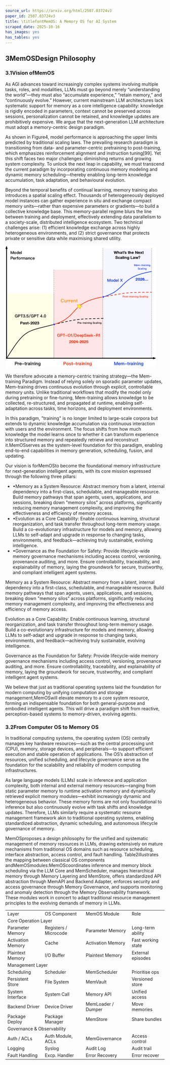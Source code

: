 ```yaml
---
source_url: https://arxiv.org/html/2507.03724v3
paper_id: 2507.03724v3
title: \titlefontMemOS: A Memory OS for AI System
scraped_date: 2025-10-16
has_images: yes
has_tables: yes
---
```


## 3MemOSDesign Philosophy

### 3.1Vision ofMemOS

As AGI advances toward increasingly complex systems involving multiple tasks, roles, and modalities, LLMs must go beyond merely “understanding the world”—they must also “accumulate experience,” “retain memory,” and “continuously evolve.” However, current mainstream LLM architectures lack systematic support for memory as a core intelligence capability: knowledge is rigidly encoded in parameters, context cannot be preserved across sessions, personalization cannot be retained, and knowledge updates are prohibitively expensive. We argue that the next-generation LLM architecture must adopt a memory-centric design paradigm.

As shown in Figure4, model performance is approaching the upper limits predicted by traditional scaling laws. The prevailing research paradigm is transitioning from data- and parameter-centric pretraining to post-training, which emphasizes reinforcement alignment and instruction tuning[99]. Yet this shift faces two major challenges: diminishing returns and growing system complexity. To unlock the next leap in capability, we must transcend the current paradigm by incorporating continuous memory modeling and dynamic memory scheduling—thereby enabling long-term knowledge accumulation, task adaptation, and behavioural evolution.

Beyond the temporal benefits of continual learning, memory training also introduces a spatial scaling effect. Thousands of heterogeneously deployed model instances can gather experience in situ and exchange compact memory units—rather than expensive parameters or gradients—to build a collective knowledge base. This memory-parallel regime blurs the line between training and deployment, effectively extending data parallelism to a society-scale, distributed intelligence ecosystem.
Two technical challenges arise:
(1) efficient knowledge exchange across highly heterogeneous environments, and
(2) strict governance that protects private or sensitive data while maximising shared utility.

![Refer to caption](./IMAGES/image_004.png)

We therefore advocate a memory-centric training strategy—the Mem-training Paradigm. Instead of relying solely on sporadic parameter updates, Mem-training drives continuous evolution through explicit, controllable memory units. Unlike traditional workflows that modify the model only during pretraining or fine-tuning, Mem-training allows knowledge to be collected, re-structured, and propagated at runtime, enabling self-adaptation across tasks, time horizons, and deployment environments.

In this paradigm, "training" is no longer limited to large-scale corpora but extends to dynamic knowledge accumulation via continuous interaction with users and the environment. The focus shifts from how much knowledge the model learns once to whether it can transform experience into structured memory and repeatedly retrieve and reconstruct it.MemOSserves as the system-level foundation for this paradigm, enabling end-to-end capabilities in memory generation, scheduling, fusion, and updating.

Our vision is forMemOSto become the foundational memory infrastructure for next-generation intelligent agents, with its core mission expressed through the following three pillars:

- •Memory as a System Resource: Abstract memory from a latent, internal dependency into a first-class, schedulable, and manageable resource. Build memory pathways that span agents, users, applications, and sessions, breaking down "memory silos" across platforms, significantly reducing memory management complexity, and improving the effectiveness and efficiency of memory access.
- •Evolution as a Core Capability: Enable continuous learning, structural reorganization, and task transfer throughout long-term memory usage. Build a co-evolutionary infrastructure for models and memory, allowing LLMs to self-adapt and upgrade in response to changing tasks, environments, and feedback—achieving truly sustainable, evolving intelligence.
- •Governance as the Foundation for Safety: Provide lifecycle-wide memory governance mechanisms including access control, versioning, provenance auditing, and more. Ensure controllability, traceability, and explainability of memory, laying the groundwork for secure, trustworthy, and compliant intelligent agent systems.

Memory as a System Resource: Abstract memory from a latent, internal dependency into a first-class, schedulable, and manageable resource. Build memory pathways that span agents, users, applications, and sessions, breaking down "memory silos" across platforms, significantly reducing memory management complexity, and improving the effectiveness and efficiency of memory access.

Evolution as a Core Capability: Enable continuous learning, structural reorganization, and task transfer throughout long-term memory usage. Build a co-evolutionary infrastructure for models and memory, allowing LLMs to self-adapt and upgrade in response to changing tasks, environments, and feedback—achieving truly sustainable, evolving intelligence.

Governance as the Foundation for Safety: Provide lifecycle-wide memory governance mechanisms including access control, versioning, provenance auditing, and more. Ensure controllability, traceability, and explainability of memory, laying the groundwork for secure, trustworthy, and compliant intelligent agent systems.

We believe that just as traditional operating systems laid the foundation for modern computing by unifying computation and storage management,MemOSwill elevate memory to a core system resource, forming an indispensable foundation for both general-purpose and embodied intelligent agents. This will drive a paradigm shift from reactive, perception-based systems to memory-driven, evolving agents.

### 3.2From Computer OS to Memory OS

In traditional computing systems, the operating system (OS) centrally manages key hardware resources—such as the central processing unit (CPU), memory, storage devices, and peripherals—to support efficient execution and stable operation of applications. The OS’s abstraction of resources, unified scheduling, and lifecycle governance serve as the foundation for the scalability and reliability of modern computing infrastructures.

As large language models (LLMs) scale in inference and application complexity, both internal and external memory resources—ranging from static parameter memory to runtime activation memory and dynamically retrieved explicit memory modules—exhibit increasingly dynamic and heterogeneous behavior. These memory forms are not only foundational to inference but also continuously evolve with task shifts and knowledge updates. Therefore, LLMs similarly require a systematic resource management framework akin to traditional operating systems, enabling standardized abstraction, dynamic scheduling, and autonomous lifecycle governance of memory.

MemOSproposes a design philosophy for the unified and systematic management of memory resources in LLMs, drawing extensively on mature mechanisms from traditional OS domains such as resource scheduling, interface abstraction, access control, and fault handling. Table2illustrates the mapping between classical OS components andMemOSmodules:MemOScoordinates inference and memory block scheduling via the LLM Core and MemScheduler, manages hierarchical memory through Memory Layering and MemStore, offers standardized API abstraction through MemAPI and Backend Adapter, enforces security and access governance through Memory Governance, and supports monitoring and anomaly detection through the Memory Observability framework. These modules work in concert to adapt traditional resource management principles to the evolving demands of memory in LLMs.

<table>
<tr>
<td>Layer</td>
<td>OS Component</td>
<td>MemOS Module</td>
<td>Role</td>
</tr>
<tr>
<td colspan="4">Core Operation Layer</td>
</tr>
<tr>
<td>Parameter Memory</td>
<td>Registers / Microcode</td>
<td>Parameter Memory</td>
<td>Long-term ability</td>
</tr>
<tr>
<td>Activation Memory</td>
<td>Cache</td>
<td>Activation Memory</td>
<td>Fast working state</td>
</tr>
<tr>
<td>Plaintext Memory</td>
<td>I/O Buffer</td>
<td>Plaintext Memory</td>
<td>External episodes</td>
</tr>
<tr>
<td colspan="4">Management Layer</td>
</tr>
<tr>
<td>Scheduling</td>
<td>Scheduler</td>
<td>MemScheduler</td>
<td>Prioritise ops</td>
</tr>
<tr>
<td>Persistent Store</td>
<td>File System</td>
<td>MemVault</td>
<td>Versioned store</td>
</tr>
<tr>
<td>System Interface</td>
<td>System Call</td>
<td>Memory API</td>
<td>Unified access</td>
</tr>
<tr>
<td>Backend Driver</td>
<td>Device Driver</td>
<td>MemLoader / Dumper</td>
<td>Move memories</td>
</tr>
<tr>
<td>Package Deploy</td>
<td>Package Manager</td>
<td>MemStore</td>
<td>Share bundles</td>
</tr>
<tr>
<td colspan="4">Governance &amp; Observability</td>
</tr>
<tr>
<td>Auth / ACLs</td>
<td>Auth Module, ACLs</td>
<td>MemGovernance</td>
<td>Access control</td>
</tr>
<tr>
<td>Logging</td>
<td>Syslog</td>
<td>Audit Log</td>
<td>Audit trail</td>
</tr>
<tr>
<td>Fault Handling</td>
<td>Excp. Handler</td>
<td>Error Recovery</td>
<td>Error recover</td>
</tr>
</table>